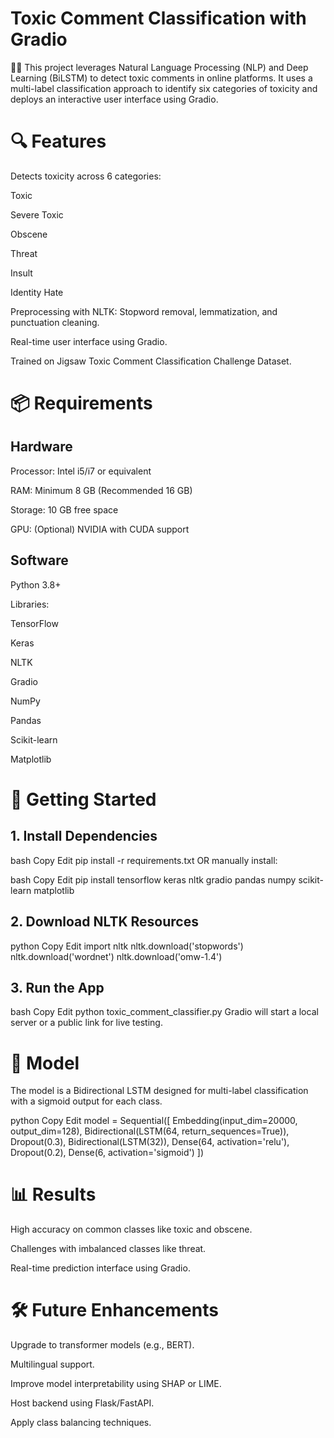 # Toxic Comment Classification with Gradio 
🧠💬
This project leverages Natural Language Processing (NLP) and Deep Learning (BiLSTM) to detect toxic comments in online platforms. It uses a multi-label classification approach to identify six categories of toxicity and deploys an interactive user interface using Gradio.

# 🔍 Features
Detects toxicity across 6 categories:

Toxic

Severe Toxic

Obscene

Threat

Insult

Identity Hate

Preprocessing with NLTK: Stopword removal, lemmatization, and punctuation cleaning.

Real-time user interface using Gradio.

Trained on Jigsaw Toxic Comment Classification Challenge Dataset.

# 📦 Requirements
## Hardware
Processor: Intel i5/i7 or equivalent

RAM: Minimum 8 GB (Recommended 16 GB)

Storage: 10 GB free space

GPU: (Optional) NVIDIA with CUDA support

## Software
Python 3.8+

Libraries:

TensorFlow

Keras

NLTK

Gradio

NumPy

Pandas

Scikit-learn

Matplotlib

# 🚀 Getting Started
## 1. Install Dependencies
bash
Copy
Edit
pip install -r requirements.txt
OR manually install:

bash
Copy
Edit
pip install tensorflow keras nltk gradio pandas numpy scikit-learn matplotlib
## 2. Download NLTK Resources
python
Copy
Edit
import nltk
nltk.download('stopwords')
nltk.download('wordnet')
nltk.download('omw-1.4')
## 3. Run the App
bash
Copy
Edit
python toxic_comment_classifier.py
Gradio will start a local server or a public link for live testing.

# 🧠 Model
The model is a Bidirectional LSTM designed for multi-label classification with a sigmoid output for each class.

python
Copy
Edit
model = Sequential([
    Embedding(input_dim=20000, output_dim=128),
    Bidirectional(LSTM(64, return_sequences=True)),
    Dropout(0.3),
    Bidirectional(LSTM(32)),
    Dense(64, activation='relu'),
    Dropout(0.2),
    Dense(6, activation='sigmoid')
])
# 📊 Results
High accuracy on common classes like toxic and obscene.

Challenges with imbalanced classes like threat.

Real-time prediction interface using Gradio.

# 🛠 Future Enhancements
Upgrade to transformer models (e.g., BERT).

Multilingual support.

Improve model interpretability using SHAP or LIME.

Host backend using Flask/FastAPI.

Apply class balancing techniques.
